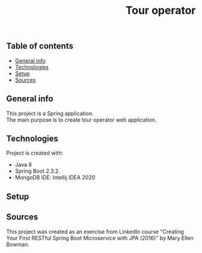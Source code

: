 <h1 align="right">Tour operator</h1><br>

## Table of contents
* [General info](#general-info)
* [Technologies](#technologies)
* [Setup](#setup)
* [Sources](#sources)

## General info
This project is a Spring application.  
The main purpose is to create tour operator web application.     

## Technologies
Project is created with:
* Java 8
* Spring Boot 2.3.2.  
* MongoDB
IDE: Intellij IDEA 2020

## Setup


## Sources
This project was created as an exercise from LinkedIn course "Creating Your First RESTful Spring Boot Microservice with JPA (2016)" by Mary Ellen Bowman.
